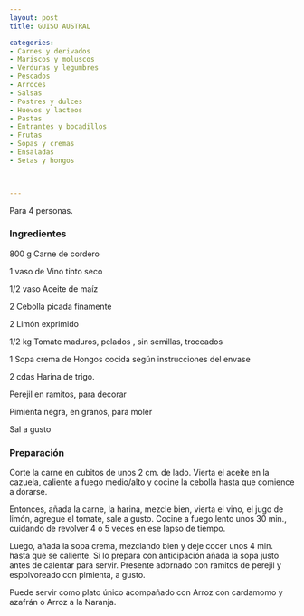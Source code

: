 ```yaml
---
layout: post
title: GUISO AUSTRAL

categories:
- Carnes y derivados
- Mariscos y moluscos
- Verduras y legumbres
- Pescados
- Arroces
- Salsas
- Postres y dulces
- Huevos y lacteos
- Pastas
- Entrantes y bocadillos
- Frutas
- Sopas y cremas
- Ensaladas
- Setas y hongos
 


---
```


Para 4 personas.

<h3>Ingredientes</h3>

800 g Carne de cordero

1 vaso de Vino tinto seco

1/2 vaso Aceite de maíz

2 Cebolla picada finamente

2 Limón exprimido

1/2 kg Tomate maduros, pelados , sin semillas, troceados

1 Sopa crema de Hongos cocida según instrucciones del envase

2 cdas Harina de trigo.

Perejil en ramitos, para decorar

Pimienta negra, en granos, para moler

Sal a gusto

<h3>Preparación</h3>

Corte la carne en cubitos de unos 2 cm. de lado. Vierta el aceite en la cazuela, caliente a fuego medio/alto y cocine la cebolla hasta que comience a dorarse.

Entonces, añada la carne, la harina, mezcle bien, vierta el vino, el jugo de limón, agregue el tomate, sale a gusto. Cocine a fuego lento unos 30 min., cuidando de revolver 4 o 5 veces en ese lapso de tiempo.

Luego, añada la sopa crema, mezclando bien y deje cocer unos 4 min. hasta que se caliente. Si lo prepara con anticipación añada la sopa justo antes de calentar para servir. Presente adornado con ramitos de perejil y espolvoreado con pimienta, a gusto.

Puede servir como plato único acompañado con Arroz con cardamomo y azafrán o Arroz a la Naranja.

